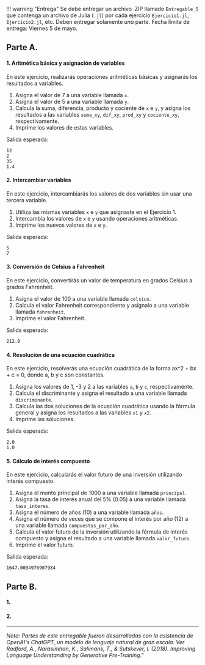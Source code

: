 !!! warning "Entrega"
    Se debe entregar un archivo .ZIP llamado `Entregable_5` que contenga un archivo de Julia (`.jl`) por cada ejercicio `Ejercicio1.jl`, `Ejercicio2.jl`, etc. Deben entregar solamente *una* parte. Fecha límite de entrega: Viernes 5 de mayo.

## Parte A.


#### 1. Aritmética básica y asignación de variables

En este ejercicio, realizarás operaciones aritméticas básicas y asignarás los resultados a variables.

1. Asigna el valor de 7 a una variable llamada `x`.
2. Asigna el valor de 5 a una variable llamada `y`.
3. Calcula la suma, diferencia, producto y cociente de `x` e `y`, y asigna los resultados a las variables `suma_xy`, `dif_xy`, `prod_xy` y `cociente_xy`, respectivamente.
4. Imprime los valores de estas variables.

Salida esperada:
```
12
2
35
1.4
```

#### 2. Intercambiar variables

En este ejercicio, intercambiarás los valores de dos variables sin usar una tercera variable.

1. Utiliza las mismas variables `x` e `y` que asignaste en el Ejercicio 1.
2. Intercambia los valores de `x` e `y` usando operaciones aritméticas.
3. Imprime los nuevos valores de `x` e `y`.

Salida esperada:
```
5
7
```

#### 3. Conversión de Celsius a Fahrenheit

En este ejercicio, convertirás un valor de temperatura en grados Celsius a grados Fahrenheit.

1. Asigna el valor de 100 a una variable llamada `celsius`.
2. Calcula el valor Fahrenheit correspondiente y asígnalo a una variable llamada `fahrenheit`.
3. Imprime el valor Fahrenheit.

Salida esperada:
```
212.0
```

#### 4. Resolución de una ecuación cuadrática

En este ejercicio, resolverás una ecuación cuadrática de la forma ax^2 + bx + c = 0, donde a, b y c son constantes.

1. Asigna los valores de 1, -3 y 2 a las variables `a`, `b` y `c`, respectivamente.
2. Calcula el discriminante y asigna el resultado a una variable llamada `discriminante`.
3. Calcula las dos soluciones de la ecuación cuadrática usando la fórmula general y asigna los resultados a las variables `x1` y `x2`.
4. Imprime las soluciones.

Salida esperada:
```
2.0
1.0
```

#### 5. Cálculo de interés compuesto

En este ejercicio, calcularás el valor futuro de una inversión utilizando interés compuesto.

1. Asigna el monto principal de 1000 a una variable llamada `principal`.
2. Asigna la tasa de interés anual del 5% (0.05) a una variable llamada `tasa_interes`.
3. Asigna el número de años (10) a una variable llamada `años`.
4. Asigna el número de veces que se compone el interés por año (12) a una variable llamada `compuestos_por_año`.
5. Calcula el valor futuro de la inversión utilizando la fórmula de interés compuesto y asigna el resultado a una variable llamada `valor_futuro`.
6. Imprime el valor futuro.

Salida esperada:
```
1647.0094976907984
```

## Parte B.

#### 1.

#### 2.

---

*Nota: Partes de este entregable fueron desarrolladas con la asistencia de OpenAI's ChatGPT, un modelo de lenguaje natural de gran escala. Ver Radford, A., Narasimhan, K., Salimans, T., & Sutskever, I. (2018). Improving Language Understanding by Generative Pre-Training."*
